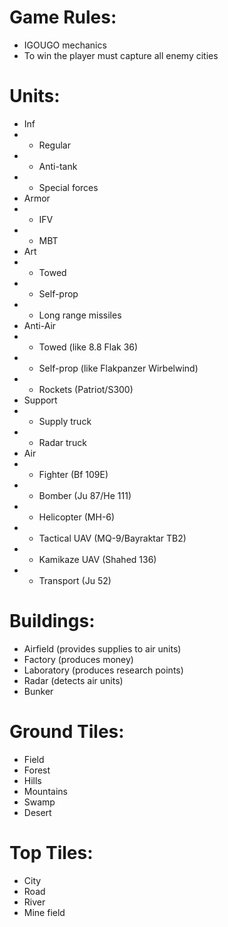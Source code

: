 # Game Rules:

* IGOUGO mechanics
* To win the player must capture all enemy cities


# Units:

* Inf
* * Regular
* * Anti-tank
* * Special forces
* Armor
* * IFV
* * MBT
* Art
* * Towed
* * Self-prop
* * Long range missiles
* Anti-Air
* * Towed (like 8.8 Flak 36)
* * Self-prop (like Flakpanzer Wirbelwind)
* * Rockets (Patriot/S300)
* Support
* * Supply truck
* * Radar truck
* Air
* * Fighter (Bf 109E)
* * Bomber (Ju 87/He 111)
* * Helicopter (MH-6)
* * Tactical UAV (MQ-9/Bayraktar TB2)
* * Kamikaze UAV (Shahed 136)
* * Transport (Ju 52)


# Buildings:

* Airfield (provides supplies to air units)
* Factory (produces money)
* Laboratory (produces research points)
* Radar (detects air units)
* Bunker


# Ground Tiles:

* Field
* Forest
* Hills
* Mountains
* Swamp
* Desert


# Top Tiles:

* City
* Road
* River
* Mine field
